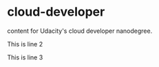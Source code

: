 # cloud-developer
content for Udacity's cloud developer nanodegree.

This is line 2

This is line 3

